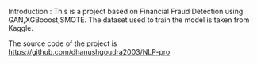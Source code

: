 Introduction : This is a project based on Financial Fraud Detection using GAN,XGBooost,SMOTE. The dataset used to train the model is taken from Kaggle.

The source code of the project is https://github.com/dhanushgoudra2003/NLP-pro
